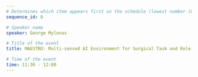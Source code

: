 ```yaml
---
# Determines which item appears first on the schedule (lowest number (0) appears first)
sequence_id: 6

# Speaker name
speaker: George Mylonas

# Title of the event
title: MAESTRO: Multi-sensed AI Environment for Surgical Task and Role Optimisation

# Time of the event
time: 11:30 - 12:00
---
```


